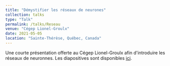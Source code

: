 ```yaml
---
title: "Démystifier les réseaux de neurones"
collection: talks
type: "Talk"
permalink: /talks/Reseau
venue: "Cégep Lionel-Groulx"
date: 2021-05-05
location: "Sainte-Thérèse, Québec, Canada"
---
```


Une courte présentation offerte au Cégep Lionel-Groulx afin d'introduire les réseaux de neuronnes. Les diapositives sont disponibles [ici](http://cedricbeaulac.github.io/files/NNPresentation.pdf).
